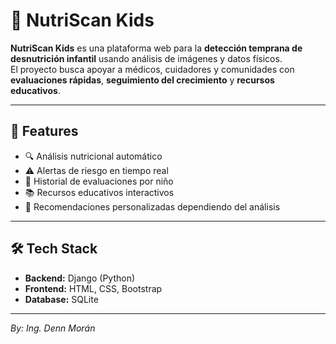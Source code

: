 # 🧒 NutriScan Kids  

**NutriScan Kids** es una plataforma web para la **detección temprana de desnutrición infantil** usando análisis de imágenes y datos físicos.  
El proyecto busca apoyar a médicos, cuidadores y comunidades con **evaluaciones rápidas**, **seguimiento del crecimiento** y **recursos educativos**.  

---

## 🚀 Features  

- 🔍 Análisis nutricional automático  
- ⚠️ Alertas de riesgo en tiempo real  
- 📑 Historial de evaluaciones por niño  
- 📚 Recursos educativos interactivos  
- 🎯 Recomendaciones personalizadas dependiendo del análisis  

---

## 🛠️ Tech Stack  

- **Backend:** Django (Python)  
- **Frontend:** HTML, CSS, Bootstrap  
- **Database:** SQLite  

---

*By: Ing. Denn Morán*
